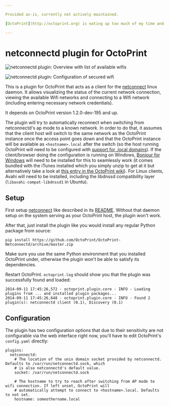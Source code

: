 ```yaml
---

Provided as-is, currently not actively maintained.

[OctoPrint](http://octoprint.org) is eating up too much of my time and I don't find myself at liberty to actively maintain this project for the foreseeable future. If it works for you, great. If it doesn't, sorry, I can't look into it.

---
```


# netconnectd plugin for OctoPrint

![netconnectd plugin: Overview with list of available wifis](https://i.imgur.com/Yjmxypvl.png)

![netconnectd plugin: Configuration of secured wifi](https://i.imgur.com/NIjPBYpl.png)

This is a plugin for OctoPrint that acts as a client for the [netconnect](https://github.com/foosel/netconnectd) linux
daemon. It allows visualizing the status of the current network connection, viewing the available Wifi networks
and connecting to a Wifi network (including entering necessary network credentials).

It depends on OctoPrint version 1.2.0-dev-195 and up.

The plugin will try to automatically reconnect when switching from netconnectd's ap mode to a known network. In order
to do that, it assumes that the client host will switch to the same network as the OctoPrint instance once the access
point goes down and that the OctoPrint instance will be available as `<hostname>.local` after the switch (so the host
running OctoPrint will need to be configured with [support for .local domains](https://en.wikipedia.org/wiki/.local)). 
If the client/browser doing the configuration is running on Windows, [Bonjour for Windows](http://support.apple.com/kb/DL999) will need to be installed 
for this to seamlessly work (it comes bundled with the iTunes installed which you simply unzip to get at it but 
alternatively take a look at [this entry in the OctoPrint wiki](https://github.com/foosel/OctoPrint/wiki/Setup-on-a-Raspberry-Pi-running-Raspbian#reach-your-printer-by-typing-its-name-in-address-bar-of-your-browser---avahizeroconfbonjour-based)). 
For Linux clients, Avahi will need to be installed, including the libdnssd compatibility layer (`libavahi-compat-libdnssd1` 
in Ubuntu).

## Setup

First setup [netconnect](https://github.com/foosel/netconnectd) like described in its [README](https://github.com/foosel/netconnectd/blob/master/README.md). 
Without that daemon setup on the system serving as your OctoPrint host, the plugin won't work.

After that, just install the plugin like you would install any regular Python package from source:

    pip install https://github.com/OctoPrint/OctoPrint-Netconnectd/archive/master.zip

Make sure you use the same Python environment that you installed OctoPrint under, otherwise the plugin won't be able
to satisfy its dependencies.

Restart OctoPrint. `octoprint.log` should show you that the plugin was successfully found and loaded:

    2014-09-11 17:45:26,572 - octoprint.plugin.core - INFO - Loading plugins from ... and installed plugin packages...
    2014-09-11 17:45:26,648 - octoprint.plugin.core - INFO - Found 2 plugin(s): netconnectd client (0.1), Discovery (0.1)

## Configuration

The plugin has two configuration options that due to their sensitivity are not configurable via the web interface right
now, you'll have to edit OctoPrint's `config.yaml` directly: 

    plugins:
      netconnectd:
        # The location of the unix domain socket provided by netconnectd. Defaults to /var/run/netconnectd.sock, which
        # is also netconnectd's default value.
        socket: /var/run/netconnectd.sock
        
        # The hostname to try to reach after switching from AP mode to wifi connection. If left unset, OctoPrint will
        # automatically attempt to connect to <hostname>.local. Defaults to not set.
        hostname: someothername.local
